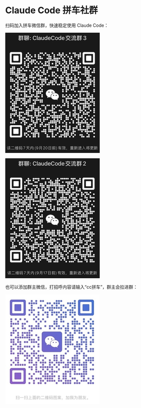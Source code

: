 # Claude Code 拼车社群

扫码加入拼车微信群，快速稳定使用 Claude Code：

![image](./images/pinche-group.jpg)

![image](./images/pinche-group-full.jpg)

也可以添加群主微信，打招呼内容请输入“cc拼车”，群主会拉进群：

![image](./images/xiaohao.jpg)
